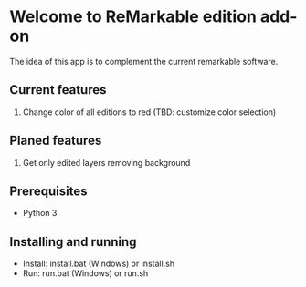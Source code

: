 #  Welcome to ReMarkable edition add-on

The idea of this app is to complement the current remarkable software. 

## Current features
1. Change color of all editions to red (TBD: customize color selection)

## Planed features
1. Get only edited layers removing background

## Prerequisites
* Python 3

## Installing and running

* Install: install.bat (Windows) or install.sh
* Run: run.bat (Windows) or run.sh
